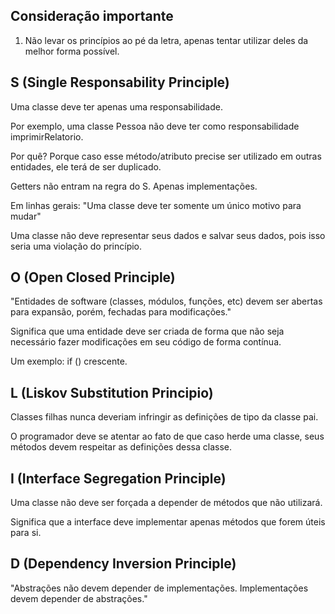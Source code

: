 ## Consideração importante

1. Não levar os princípios ao pé da letra, apenas tentar utilizar deles da melhor forma possível.

## S (Single Responsability Principle)

Uma classe deve ter apenas uma responsabilidade. 

Por exemplo, uma classe Pessoa não deve ter como responsabilidade imprimirRelatorio.

Por quê? Porque caso esse método/atributo precise ser utilizado em outras entidades, ele terá de ser duplicado.

Getters não entram na regra do S. Apenas implementações.

Em linhas gerais: "Uma classe deve ter somente um único motivo para mudar"

Uma classe não deve representar seus dados e salvar seus dados, pois isso seria uma violação do princípio.

## O (Open Closed Principle)

"Entidades de software (classes, módulos, funções, etc) devem ser abertas para expansão, porém, fechadas para modificações."

Significa que uma entidade deve ser criada de forma que não seja necessário fazer modificações em seu código de forma contínua.

Um exemplo: if () crescente.

## L (Liskov Substitution Principio)

Classes filhas nunca deveriam infringir as definições de tipo da classe pai.

O programador deve se atentar ao fato de que caso herde uma classe, seus métodos devem respeitar as definições dessa classe.

## I (Interface Segregation Principle)

Uma classe não deve ser forçada a depender de métodos que não utilizará. 

Significa que a interface deve implementar apenas métodos que forem úteis para si.

## D (Dependency Inversion Principle)

"Abstrações não devem depender de implementações. Implementações devem depender de abstrações."